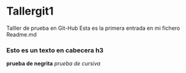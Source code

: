 # Tallergit1
Talller de prueba en Git-Hub
Esta es la primera entrada en mi fichero Readme.md
### Esto es un texto en cabecera h3
**prueba de negrita**
*prueba de cursiva*
